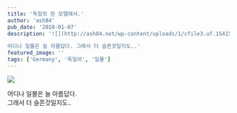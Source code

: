 ```yaml
---
title: '독일의 한 모텔에서.'
author: 'ash84'
pub_date: '2010-01-07'
description: '![](http://ash84.net/wp-content/uploads/1/cfile3.uf.1541500B4B4263A2390B53.jpg)

어디나 일몰은 늘 아름답다. 그래서 더 슬픈것일지도..'
featured_image: ''
tags: ['Germany', '독일어', '일몰']
---
```



![](http://ash84.net/wp-content/uploads/1/cfile3.uf.1541500B4B4263A2390B53.jpg)

<div>어디나 일몰은 늘 아름답다. </div><div>그래서 더 슬픈것일지도.. </div>

